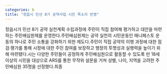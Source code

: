 ```yaml
---
categories: b
title: "정읍시 민선 8기 공약사업 시민 목소리 반영"
---
```

정읍시가 민선 8기 공약 실천계획 수립과정에 주민이 직접 참여해 평가하고 대안을 마련하는 주민배심원제를 운영한다.주민배심원제는 공약 실천의 시민운동인 매니페스토 운동의 하나로 주민 소통을 강화하기 위한 제도다.주민이 직접 공약의 이행 과정에 대한 점검·평가를 통해 시정에 대한 주민 참여를 보장하고 행정의 투명성과 실행력을 높이기 위해 마련됐다.시는 다양한 주민들이 공정하게 주민배심원으로 활동할 수 있도록 만 18세 이상의 시민을 대상으로 ARS를 통한 무작위 설문을 거쳐 성별, 나이, 지역을 고려한 주민배심원 35명을 선정했다.최종